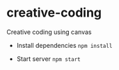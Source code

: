 # creative-coding
Creative coding using canvas
- Install dependencies
`npm install`

- Start server
`npm start`
